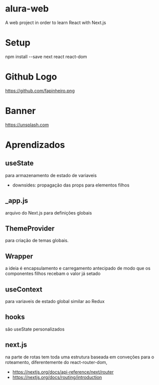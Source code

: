 # alura-web
A web project in order to learn React with Next.js

# Setup
npm install --save next react react-dom

# Github Logo
https://github.com/fapinheiro.png

# Banner
https://unsplash.com

# Aprendizados


## useState 
para armazenamento de estado de variaveis 
- downsides: propagação das props para elementos filhos

## _app.js 
arquivo do Next.js para definições globais

## ThemeProvider 
para criação de temas globais.

## Wrapper 
a ideia é encapsulamento e carregamento antecipado de modo que os componentes filhos recebam o valor já setado

## useContext 
para variaveis de estado global similar ao Redux

## hooks 
são useState personalizados

## next.js 
na parte de rotas tem toda uma estrutura baseada em conveções para o roteamento, diferentemente do react-router-dom,
- https://nextjs.org/docs/api-reference/next/router
- https://nextjs.org/docs/routing/introduction
